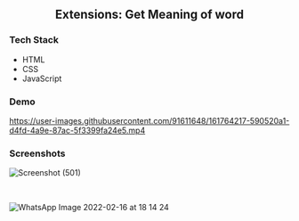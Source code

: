 

## <p align="center">Extensions: Get Meaning of word</p>

### Tech Stack

- HTML
- CSS
- JavaScript


### Demo

https://user-images.githubusercontent.com/91611648/161764217-590520a1-d4fd-4a9e-87ac-5f3399fa24e5.mp4

### Screenshots


![Screenshot (501)](https://www.linkpicture.com/q/a_18.png)

<br>



![WhatsApp Image 2022-02-16 at 18 14 24](https://www.linkpicture.com/q/b_15.png)

<br>



